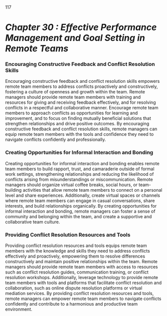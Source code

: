 117



# ***Chapter 30  : Effective Performance Management and Goal Setting in Remote Teams***


### **Encouraging Constructive Feedback and Conflict Resolution Skills**

Encouraging constructive feedback and conflict resolution skills empowers remote team members to address conflicts proactively and constructively, fostering a culture of openness and growth within the team. Remote managers should provide remote team members with training and resources for giving and receiving feedback effectively, and for resolving conflicts in a respectful and collaborative manner. Encourage remote team members to approach conflicts as opportunities for learning and improvement, and to focus on finding mutually beneficial solutions that strengthen relationships and drive positive outcomes. By encouraging constructive feedback and conflict resolution skills, remote managers can equip remote team members with the tools and confidence they need to navigate conflicts confidently and professionally.

### **Creating Opportunities for Informal Interaction and Bonding**

Creating opportunities for informal interaction and bonding enables remote team members to build rapport, trust, and camaraderie outside of formal work settings, strengthening relationships and reducing the likelihood of conflicts arising from misunderstandings or miscommunication. Remote managers should organize virtual coffee breaks, social hours, or team-building activities that allow remote team members to connect on a personal level and share experiences. Additionally, create virtual spaces or channels where remote team members can engage in casual conversations, share interests, and build relationships organically. By creating opportunities for informal interaction and bonding, remote managers can foster a sense of community and belonging within the team, and create a supportive and collaborative team culture.

### **Providing Conflict Resolution Resources and Tools**

Providing conflict resolution resources and tools equips remote team members with the knowledge and skills they need to address conflicts effectively and proactively, empowering them to resolve differences constructively and maintain positive relationships within the team. Remote managers should provide remote team members with access to resources such as conflict resolution guides, communication training, or conflict resolution workshops. Additionally, leverage technology to provide remote team members with tools and platforms that facilitate conflict resolution and collaboration, such as online dispute resolution platforms or virtual mediation services. By providing conflict resolution resources and tools, remote managers can empower remote team members to navigate conflicts confidently and contribute to a harmonious and productive team environment.

